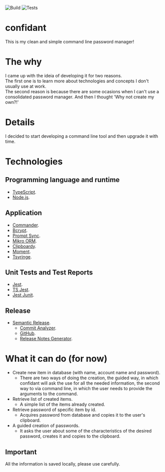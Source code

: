 ![Build](https://img.shields.io/github/actions/workflow/status/ricardokromercavati/confidant/.github/workflows/build.yml?label=Build&branch=main)
![Tests](https://img.shields.io/github/actions/workflow/status/ricardokromercavati/confidant/.github/workflows/unit_tests.yml?label=Tests&branch=main)

# confidant

This is my clean and simple command line password manager!

# The why
I came up with the ideia of developing it for two reasons.  
The first one is to learn more about technologies and concepts I don't usually use at work.  
The second reason is because there are some ocasions when I can't use a consolidated password manager. And then I thought 'Why not create my own?!'  

# Details
I decided to start developing a command line tool and then upgrade it with time.

# Technologies
## Programming language and runtime
- [TypeScript](https://www.typescriptlang.org/).
- [Node.js](https://nodejs.org/en).

## Application
- [Commander](https://www.npmjs.com/package/commander).
- [Bcrypt](https://github.com/kelektiv/node.bcrypt.js).
- [Prompt Sync](https://github.com/heapwolf/prompt-sync).
- [Mikro ORM](https://github.com/mikro-orm/mikro-orm).
- [Clipboardy](https://github.com/sindresorhus/clipboardy).
- [Moment](https://github.com/moment/moment).
- [Tsyringe](https://github.com/Microsoft/tsyringe).

## Unit Tests and Test Reports
- [Jest](https://github.com/jestjs/jest).
- [TS Jest](https://github.com/kulshekhar/ts-jest).
- [Jest Junit](https://github.com/jest-community/jest-junit).

## Release
- [Semantic Release](https://github.com/semantic-release/semantic-release).
    - [Commit Analyzer](https://github.com/semantic-release/commit-analyzer).
    - [GitHub](https://github.com/semantic-release/github).
    - [Release Notes Generator](https://github.com/semantic-release/release-notes-generator).

# What it can do (for now)
- Create new item in database (with name, account name and password).  
    - There are two ways of doing the creation, the guided way, in which confidant will ask the use for all the needed information, the second way to via command line, in which the user needs to provide the arguments to the command.
- Retrieve list of created items.  
    - A simple list of the items already created.
- Retrieve password of specific item by id.  
    - Acquires password from database and copies it to the user's clipboard.
- A guided creation of passwords.  
    - It asks the user about some of the characteristics of the desired password, creates it and copies to the clipboard.
## Important
All the information is saved locally, please use carefully.
